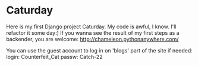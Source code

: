 # Caturday

Here is my first Django project Caturday.
My code is awful, I know. I'll refactor it some day:)
If you wanna see the result of my first steps as a backender, you are welcome:
http://chameleon.pythonanywhere.com/

You can use the guest account to log in on 'blogs' part of the site if needed:
login: Counterfeit_Cat
passw: Catch-22
